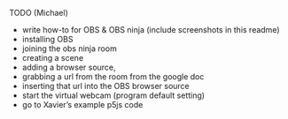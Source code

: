 TODO (Michael)
- write how-to for OBS & OBS ninja (include screenshots in this readme)
- installing OBS
- joining the obs ninja room
- creating a scene
- adding a browser source, 
- grabbing a url from the room from the google doc
- inserting that url into the OBS browser source
- start the virtual webcam (program default setting)
- go to Xavier’s example p5js code

